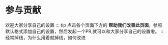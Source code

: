 # 参与贡献
欢迎大家分享自己的设置
::: tip
点击各个页面下方的 **帮助我们改善此页面**，参照默认格式添加自己的设置，然后发起一个PR,就可以和大家分享自己的设置啦。
::经常掉线，为什么用着就掉线，如何改进
